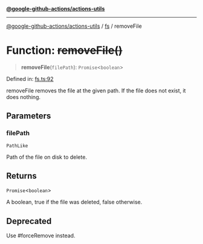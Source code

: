 [**@google-github-actions/actions-utils**](../../README.md)

***

[@google-github-actions/actions-utils](../../modules.md) / [fs](../README.md) / removeFile

# Function: ~~removeFile()~~

> **removeFile**(`filePath`): `Promise`\<`boolean`\>

Defined in: [fs.ts:92](https://github.com/google-github-actions/actions-utils/blob/main/src/fs.ts#L92)

removeFile removes the file at the given path. If the file does not exist, it
does nothing.

## Parameters

### filePath

`PathLike`

Path of the file on disk to delete.

## Returns

`Promise`\<`boolean`\>

A boolean, true if the file was deleted, false otherwise.

## Deprecated

Use #forceRemove instead.
